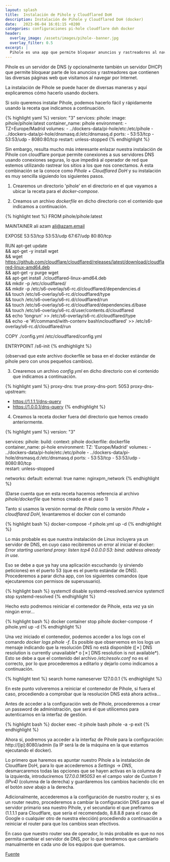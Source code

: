 ```yaml
---
layout: splash 
title:  Instalación de Pihole y Cloudflared DoH
description: Instalación de Pihole y Cloudflared DoH (docker)
date:   2023-06-04 16:01:15 +0200
categories: configuraciones pi-hole cloudflare doh docker
header:
  overlay_image: /assets/images/pihole--banner.jpg
  overlay_filter: 0.5 
excerpt: |
  Pihole es una app que permite bloquear anuncios y rastreadores al navegar por Internet. 
---
```

Pihole es un servidor de DNS (y opcionalmente también un servidor DHCP) que permite bloquear parte de los anuncios y rastreadores que contienen las diversas páginas web que visitamos al navegar por Internet.

La instalación de Pihole se puede hacer de diversas maneras y aquí explicaremos cómo hacerlo usando dockers.

Si solo queremos instalar Pihole, podemos hacerlo fácil y rápidamente usando la receta que indicamos a continuación.

{% highlight yaml %}
version: "3"
services:
  pihole:
    image: pihole/pihole:latest
    container_name: pihole
    environment:
      - TZ=Europe/Madrid
    volumes:
      - ../dockers-data/pi-hole/etc:/etc/pihole
      - ../dockers-data/pi-hole/dnsmasq.d:/etc/dnsmasq.d
    ports:
      - 53:53/tcp
      - 53:53/udp
      - 8080:80/tcp 
    restart: unless-stopped
{% endhighlight %}

Sin embargo, resulta mucho más interesante enlazar nuestra instalación de Pihole con cloudflare porque permite conexiones a sus servidores DNS usando conexiones seguras, lo que impedirá al operador de red que estemos utilizando rastrear los sitios a los que nos conectamos. A esta combinación se la conoce como *Pihole + Cloudflared DoH* y su instalación es muy sencilla siguiendo los siguientes pasos.

1. Crearemos un directorio 'pihole' en el directorio en el que vayamos a ubicar la receta para el *docker-compose*.

2. Creamos un archivo *dockerfile* en dicho directorio con el contenido que indicamos a continuación.

{% highlight text %}
FROM pihole/pihole:latest

MAINTAINER ali azam <ali@azam.email>

EXPOSE 53:53/tcp 53:53/udp 67:67/udp 80:80/tcp

RUN apt-get update \
    && apt-get -y install wget \
    && wget https://github.com/cloudflare/cloudflared/releases/latest/download/cloudflared-linux-amd64.deb \
    && apt-get -y purge wget \
    && apt-get install ./cloudflared-linux-amd64.deb \
    && mkdir -p /etc/cloudflared/ \
    && mkdir -p /etc/s6-overlay/s6-rc.d/cloudflared/dependencies.d \
    && touch /etc/s6-overlay/s6-rc.d/cloudflared/type \
    && touch /etc/s6-overlay/s6-rc.d/cloudflared/run \
    && touch /etc/s6-overlay/s6-rc.d/cloudflared/dependencies.d/base \
    && touch /etc/s6-overlay/s6-rc.d/user/contents.d/cloudflared \
    && echo 'longrun' >> /etc/s6-overlay/s6-rc.d/cloudflared/type \
    && echo -e '#!/command/with-contenv bash\ncloudflared' >> /etc/s6-overlay/s6-rc.d/cloudflared/run

COPY ./config.yml /etc/cloudflared/config.yml

ENTRYPOINT /s6-init
{% endhighlight %}

(observad que este archivo dockerfile se basa en el docker estándar de pihole pero con unos pequeños cambios).

3. Crearemos un archivo *config.yml* en dicho directorio con el contenido que indicamos a continuación.

{% highlight yaml %}
proxy-dns: true
proxy-dns-port: 5053
proxy-dns-upstream:
  - https://1.1.1.1/dns-query
  - https://1.0.0.1/dns-query
{% endhighlight %}

4. Creamos la receta docker fuera del directorio que hemos creado anteriormente.

{% highlight yaml %}
version: "3"

services:
    pihole:
      build:
        context: pihole
        dockerfile: dockerfile
      container_name: pi-hole
      environment:
        TZ: 'Europe/Madrid'
      volumes:
        - ../dockers-data/pi-hole/etc:/etc/pihole
        - ../dockers-data/pi-hole/dnsmasq.d:/etc/dnsmasq.d
      ports:
        - 53:53/tcp
        - 53:53/udp
        - 8080:80/tcp        
      restart: unless-stopped

networks:
  default:
    external: true
    name: nginxpm_network
{% endhighlight %}

(Darse cuenta que en esta receta hacemos referencia al archivo *pihole/dockerfile* que hemos creado en el paso 1)

Tanto si usamos la versión normal de *Pihole* como la versión *Pihole + cloudflared DoH*, levantaremos el docker con el comando 

{% highlight bash %}
docker-compose -f pihole.yml up -d
{% endhighlight %}

Lo más probable es que nuestra instalación de Linux incluyera ya un servidor de DNS, en cuyo caso recibiremos un error al iniciar el docker: *Error starting userland proxy: listen tcp4 0.0.0.0:53: bind: address already in use.* 

Eso se debe a que ya hay una aplicación escuchando (y sirviendo peticiones) en el puerto 53 (que es el puerto estándar de DNS). Procederemos a parar dicha app, con los siguientes comandos (que ejecutaremos con permisos de superusuario).

{% highlight bash %}
systemctl disable systemd-resolved.service
systemctl stop systemd-resolved
{% endhighlight %}

Hecho esto podremos reiniciar el contenedor de Pihole, esta vez ya sin ningún error...

{% highlight bash %}
docker container stop pihole
docker-compose -f pihole.yml up -d
{% endhighlight %}

Una vez iniciado el contenedor, podemos acceder a los logs con el comando *docker logs pihole -f*. Es posible que observemos en los logs un mensaje indicando que 
la resolución DNS no está disponible ([✗] DNS resolution is currently unavailable* o [✗] DNS resolution is not available*). Esto se debe a que el contenido del archivo */etc/resolv.conf* no es el correcto, por lo que procederemos a editarlo y dejarlo como indicamos a continuación.

{% highlight text %}
search home
nameserver 127.0.0.1
{% endhighlight %}

En este punto volveremos a reiniciar el contenedor de Pihole, si fuera el caso, procediendo a comprobar que la resolución DNS está ahora activa...

Antes de acceder a la configuración web de Pihole, procederemos a crear un password de administración, que será el que utilicemos para autenticarnos en la interfaz de gestión.

{% highlight bash %}
docker exec -it pihole bash
pihole -a -p
exit
{% endhighlight %}

Ahora sí, podremos ya acceder a la interfaz de Pihole para la configuración: http://[ip]:8080/admin (la IP será la de la máquina en la que estamos ejecutando el docker).

Lo primero que haremos es apuntar nuestro Pihole a la instalación de Cloudflare DoH, para lo que accederemos a *Settings* -> *DNS*, desmarcaremos todas las opciones que se hayen activas en la columna de la izquierda, introduciremos *127.0.0.1#5053* en el campo valor de *Custom 1 (IPv4)* (columna de la derecha) y guardaremos los cambios haciendo clic en el botón *save* abajo a la derecha.

Adicionalmente, accederemos a la configuración de nuestro router y, si es un router neutro, procederemos a cambiar la configuración DNS para que el servidor primario sea nuestro Pihole, y el secundario el que prefiramos (1.1.1.1 para Cloudflare, que sería el recomendado, 8.8.8.8 para el caso de Google o cualquier otro de nuestra elección) procediendo a continuación a reiniciar el router para que los cambios sean efectivos.

En caso que nuestro router sea de operador, lo más probable es que no nos permita cambiar el servidor de DNS, por lo que tendremos que cambiarlo manualmente en cada uno de los equipos que queramos.

[Fuente](https://github.com/AzamServer/pihole-doh)